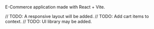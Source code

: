 E-Commerce application made with React + Vite.

// TODO: A responsive layout will be added.
// TODO: Add cart items to context.
// TODO: UI library may be added.
